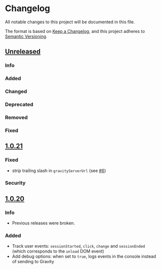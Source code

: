 # Changelog

All notable changes to this project will be documented in this file.

The format is based on [Keep a Changelog](https://keepachangelog.com/en/1.0.0/),
and this project adheres to [Semantic Versioning](https://semver.org/spec/v2.0.0.html).

## [Unreleased](https://github.com/Smartesting/gravity-data-collector/compare/main...v1.0.21)

### Info

### Added

### Changed

### Deprecated

### Removed

### Fixed

## [1.0.21](https://github.com/Smartesting/gravity-data-collector/compare/v1.0.21...v1.0.20)

### Fixed

- strip trailing slash in `gravityServerUrl` (see [#6](https://github.com/Smartesting/gravity-data-collector/issues/6))

### Security

## [1.0.20](https://github.com/Smartesting/gravity-data-collector/compare/v1.0.20...v1.0.20)

### Info

- Previous releases were broken.

### Added

- Track user events: `sessionStarted`, `click`, `change` and `sessionEnded` (which corresponds to the `unload` DOM event)
- Add debug options: when set to `true`, logs events in the console instead of sending to Gravity
